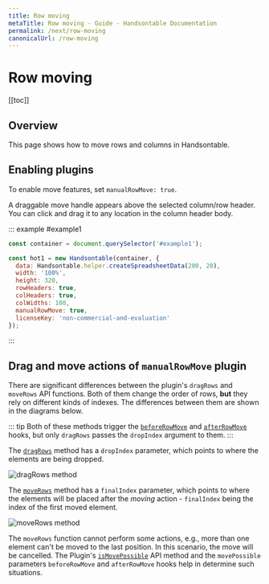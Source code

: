 ```yaml
---
title: Row moving
metaTitle: Row moving - Guide - Handsontable Documentation
permalink: /next/row-moving
canonicalUrl: /row-moving
---
```


# Row moving

[[toc]]

## Overview

This page shows how to move rows and columns in Handsontable.

## Enabling plugins

To enable move features, set `manualRowMove: true`.

A draggable move handle appears above the selected column/row header. You can click and drag it to any location in the column header body.

::: example #example1
```js
const container = document.querySelector('#example1');

const hot1 = new Handsontable(container, {
  data: Handsontable.helper.createSpreadsheetData(200, 20),
  width: '100%',
  height: 320,
  rowHeaders: true,
  colHeaders: true,
  colWidths: 100,
  manualRowMove: true,
  licenseKey: 'non-commercial-and-evaluation'
});
```
:::

## Drag and move actions of `manualRowMove` plugin

There are significant differences between the plugin's `dragRows` and `moveRows` API functions. Both of them change the order of rows, **but** they rely on different kinds of indexes. The differences between them are shown in the diagrams below. 

::: tip
Both of these methods trigger the [`beforeRowMove`](@/api/pluginHooks.md#beforerowmove) and [`afterRowMove`](@/api/pluginHooks.md#afterrowmove) hooks, but only `dragRows` passes the `dropIndex` argument to them.
:::

The [`dragRows`](@/api/manual-row-move.md#dragrows) method has a `dropIndex` parameter, which points to where the elements are being dropped.

![dragRows method](/docs/img/drag_action.svg)


The [`moveRows`](@/api/manual-row-move.md#moverows) method has a `finalIndex` parameter, which points to where the elements will be placed after the _moving_ action - `finalIndex` being the index of the first moved element.

![moveRows method](/docs/img/move_action.svg)

The `moveRows` function cannot perform some actions, e.g., more than one element can't be moved to the last position. In this scenario, the move will be cancelled. The Plugin's [`isMovePossible`](@/api/manual-row-move.md#ismovepossible) API method and the `movePossible` parameters `beforeRowMove` and `afterRowMove` hooks help in determine such situations.
